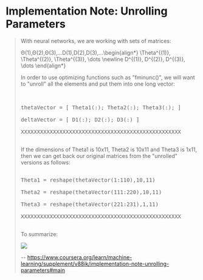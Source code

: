 # Implementation Note: Unrolling Parameters
> 
> With neural networks, we are working with sets of matrices:
> 
> Θ(1),Θ(2),Θ(3),…D(1),D(2),D(3),…\begin{align*} \Theta^{(1)}, \Theta^{(2)}, \Theta^{(3)}, \dots \newline D^{(1)}, D^{(2)}, D^{(3)}, \dots \end{align*}
> 
> In order to use optimizing functions such as "fminunc()", we will want to "unroll" all the elements and put them into one long vector:
> 
> <pre contenteditable="false" style="opacity: 1;" tabindex="0">
> 
> 
> thetaVector = [ Theta1(:); Theta2(:); Theta3(:); ]
> 
> deltaVector = [ D1(:); D2(:); D3(:) ]
> 
> XXXXXXXXXXXXXXXXXXXXXXXXXXXXXXXXXXXXXXXXXXXXXXXXXX
> 
> </pre>
> 
> If the dimensions of Theta1 is 10x11, Theta2 is 10x11 and Theta3 is 1x11, then we can get back our original matrices from the "unrolled" versions as follows:
> 
> <pre contenteditable="false" style="opacity: 1;" tabindex="0">
> 
> Theta1 = reshape(thetaVector(1:110),10,11)
> 
> Theta2 = reshape(thetaVector(111:220),10,11)
> 
> Theta3 = reshape(thetaVector(221:231),1,11)
> 
> XXXXXXXXXXXXXXXXXXXXXXXXXXXXXXXXXXXXXXXXXXXXXXXXXX
> 
> </pre>
> 
> To summarize:
> 
> ![](https://d3c33hcgiwev3.cloudfront.net/imageAssetProxy.v1/kdK7ubT2EeajLxLfjQiSjg_d35545b8d6b6940e8577b5a8d75c8657_Screenshot-2016-11-27-15.09.24.png?expiry=1593216000000&hmac=qGt_sMhzpUnBJB4aeLOoy5gFDn2Ym9DRYD3fJsJHU6M)
>
> -- https://www.coursera.org/learn/machine-learning/supplement/v88ik/implementation-note-unrolling-parameters#main
